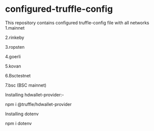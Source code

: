# configured-truffle-config
This repository contains configured truffle-config file with all networks 
1.mainnet 

2.rinkeby 

3.ropsten 

4.goerli 

5.kovan 

6.Bsctestnet 

7.bsc (BSC mainnet) 



Installing hdwallet-provider:- 

  npm i @truffle/hdwallet-provider 
  
Installing dotenv 

  npm i dotenv
